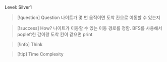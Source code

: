 Level: Silver1

> [!question] Question
> 나이트가 몇 번 움직이면 도착 칸으로 이동할 수 있는지

> [!success] How?
> 나이트가 이동할 수 있는 이동 경로를 정함.
> BFS를 사용해서 popleft한 값이랑 도착 칸이 같으면 print

> [!info] Think

> [!tip] Time Complexity
